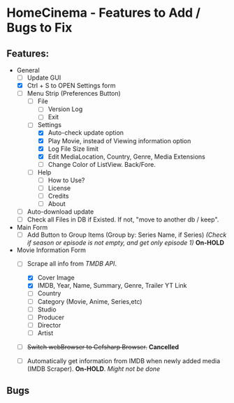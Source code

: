 # HomeCinema - Features to Add / Bugs to Fix

## Features:
- General
  - [ ] Update GUI
  - [x] Ctrl + S to OPEN Settings form
  - [ ] Menu Strip (Preferences Button)
    - [ ] File
	  - [ ] Version Log
	  - [ ] Exit
	- [ ] Settings
	  - [x] Auto-check update option
	  - [x] Play Movie, instead of Viewing information option
	  - [x] Log File Size limit
	  - [x] Edit MediaLocation, Country, Genre, Media Extensions
	  - [ ] Change Color of ListView. Back/Fore.
	- [ ] Help
	  - [ ] How to Use?
	  - [ ] License
	  - [ ] Credits
	  - [ ] About
  - [ ] Auto-download update
  - [ ] Check all Files in DB if Existed. If not, "move to another db / keep".

- Main Form
  - [ ] Add Button to Group Items (Group by: Series Name, if Series) *(Check if season or episode is not empty, and get only episode 1)* **On-HOLD**
  
- Movie Information Form
  - [ ] Scrape all info from *TMDB API*.
    - [x] Cover Image
    - [x] IMDB, Year, Name, Summary, Genre, Trailer YT Link
	- [ ] Country
	- [ ] Category (Movie, Anime, Series,etc)
	- [ ] Studio
	- [ ] Producer
	- [ ] Director
	- [ ] Artist
	
  - [ ] ~~Switch webBrowser to Cefsharp Browser.~~ **Cancelled**
  
  - [ ] Automatically get information from IMDB when newly added media (IMDB Scraper). **On-HOLD**. *Might not be done*

## Bugs
